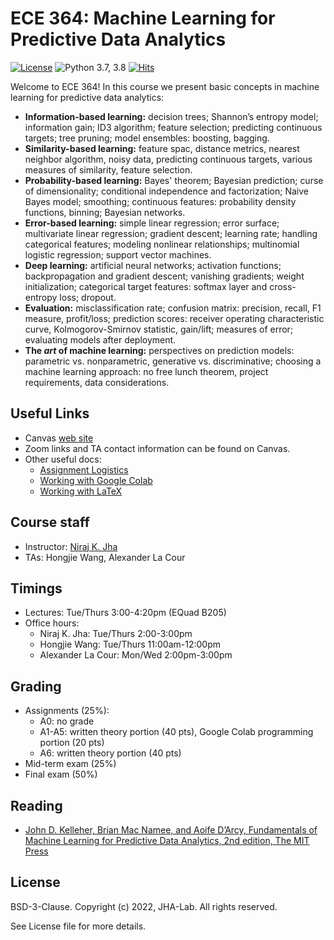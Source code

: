 # ECE 364: Machine Learning for Predictive Data Analytics

[![License](https://img.shields.io/badge/License-BSD%203--Clause-red.svg)](https://github.com/JHA-Lab/ece364/blob/main/LICENSE)
![Python 3.7, 3.8](https://img.shields.io/badge/python-3.7%20%7C%203.8-blue.svg)
[![Hits](https://hits.seeyoufarm.com/api/count/incr/badge.svg?url=https%3A%2F%2Fgithub.com%2FJHA-Lab%2Fece364&count_bg=%23FFC401&title_bg=%23555555&icon=&icon_color=%23E7E7E7&title=hits&edge_flat=false)](https://hits.seeyoufarm.com)

Welcome to ECE 364! In this course we present basic concepts in machine learning for predictive data analytics:
* **Information-based learning:** decision trees; Shannon’s entropy model; information gain; ID3 algorithm; feature selection; predicting continuous targets; tree pruning; model ensembles: boosting, bagging.
* **Similarity-based learning:** feature spac, distance metrics, nearest neighbor algorithm, noisy data, predicting continuous targets, various measures of similarity, feature selection.
* **Probability-based learning:** Bayes' theorem; Bayesian prediction; curse of dimensionality; conditional independence and factorization; Naive Bayes model; smoothing; continuous features: probability density functions, binning; Bayesian networks. 
* **Error-based learning:**  simple linear regression; error surface; multivariate linear regression; gradient descent; learning rate; handling categorical features; modeling nonlinear relationships; multinomial logistic regression; support vector machines.
* **Deep learning:** artificial neural networks; activation functions; backpropagation and gradient descent; vanishing gradients; weight initialization; categorical target features: softmax layer and cross-entropy loss; dropout.
* **Evaluation:** misclassification rate; confusion matrix: precision, recall, F1 measure, profit/loss; prediction scores: receiver operating characteristic curve, Kolmogorov-Smirnov statistic, gain/lift; measures of error; evaluating models after deployment.
* **The _art_ of machine learning:** perspectives on prediction models: parametric vs. nonparametric, generative vs. discriminative; choosing a machine learning approach: no free lunch theorem, project requirements, data considerations.

## Useful Links

* Canvas [web site](https://princeton.instructure.com/courses/7820)
* Zoom links and TA contact information can be found on Canvas.
* Other useful docs:
    * [Assignment Logistics](https://docs.google.com/viewer?url=https://github.com/JHA-Lab/ece364/raw/main/Assignment%20Logistics.pdf)
    * [Working with Google Colab](https://docs.google.com/viewer?url=https://github.com/JHA-Lab/ece364/raw/main/Working%20with%20Google%20Colab.pdf)
    * [Working with LaTeX](https://docs.google.com/viewer?url=https://github.com/JHA-Lab/ece364/raw/main/Working%20with%20LaTeX.pdf)

## Course staff

* Instructor: [Niraj K. Jha](https://www.princeton.edu/~jha/)
* TAs: Hongjie Wang, Alexander La Cour

## Timings

* Lectures: Tue/Thurs 3:00-4:20pm (EQuad B205)
* Office hours:
    * Niraj K. Jha: Tue/Thurs 2:00-3:00pm
    * Hongjie Wang: Tue/Thurs 11:00am-12:00pm
    * Alexander La Cour: Mon/Wed 2:00pm-3:00pm

 ## Grading

 * Assignments (25%):
     * A0: no grade
     * A1-A5: written theory portion (40 pts), Google Colab programming portion (20 pts)
     * A6: written theory portion (40 pts)
 * Mid-term exam (25%)
 * Final exam (50%)

## Reading

* [John D. Kelleher, Brian Mac Namee, and Aoife D’Arcy, Fundamentals of Machine Learning for Predictive Data Analytics, 2nd edition, The MIT Press](https://mitpress.mit.edu/books/fundamentals-machine-learning-predictive-data-analytics-second-edition)

## License

BSD-3-Clause. 
Copyright (c) 2022, JHA-Lab.
All rights reserved.

See License file for more details.
